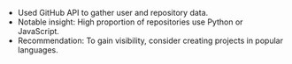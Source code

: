 - Used GitHub API to gather user and repository data.
- Notable insight: High proportion of repositories use Python or JavaScript.
- Recommendation: To gain visibility, consider creating projects in popular languages.
